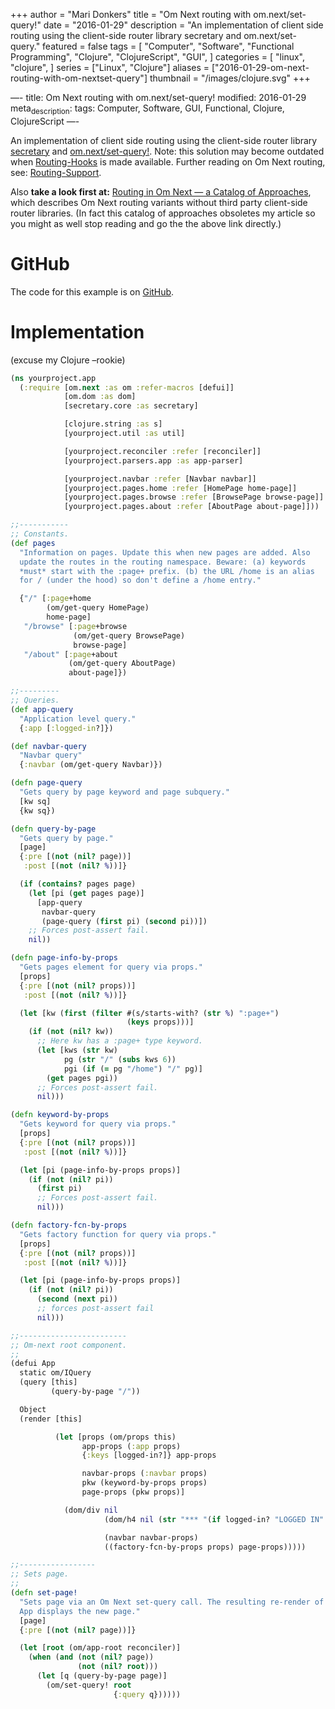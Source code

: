 +++
author = "Mari Donkers"
title = "Om Next routing with om.next/set-query!"
date = "2016-01-29"
description = "An implementation of client side routing using the client-side router library secretary and om.next/set-query."
featured = false
tags = [
    "Computer",
    "Software",
    "Functional Programming",
    "Clojure",
    "ClojureScript",
    "GUI",
]
categories = [
    "linux",
    "clojure",
]
series = ["Linux", "Clojure"]
aliases = ["2016-01-29-om-next-routing-with-om-nextset-query"]
thumbnail = "/images/clojure.svg"
+++

—- title: Om Next routing with om.next/set-query! modified: 2016-01-29 meta<sub>description</sub>: tags: Computer, Software, GUI, Functional, Clojure, ClojureScript —-

An implementation of client side routing using the client-side router library [secretary](https://github.com/gf3/secretary) and [om.next/set-query!](https://github.com/omcljs/om/wiki/Documentation-(om.next)#set-query). Note: this solution may become outdated when [Routing-Hooks](https://github.com/omcljs/om/wiki/Routing-Hooks) is made available. Further reading on Om Next routing, see: [Routing-Support](https://github.com/omcljs/om/wiki/Routing-Support).

Also **take a look first at:** [Routing in Om Next — a Catalog of Approaches](http://anmonteiro.com/2016/02/routing-in-om-next-a-catalog-of-approaches/), which describes Om Next routing variants without third party client-side router libraries. (In fact this catalog of approaches obsoletes my article so you might as well stop reading and go the the above link directly.)
<!--more-->

# GitHub

The code for this example is on [GitHub](https://github.com/maridonkers/om-next-routing).

# Implementation

(excuse my Clojure –rookie)

``` clojure
(ns yourproject.app
  (:require [om.next :as om :refer-macros [defui]]
            [om.dom :as dom]
            [secretary.core :as secretary]

            [clojure.string :as s]
            [yourproject.util :as util]

            [yourproject.reconciler :refer [reconciler]]
            [yourproject.parsers.app :as app-parser]

            [yourproject.navbar :refer [Navbar navbar]]
            [yourproject.pages.home :refer [HomePage home-page]]
            [yourproject.pages.browse :refer [BrowsePage browse-page]]
            [yourproject.pages.about :refer [AboutPage about-page]]))

;;-----------
;; Constants.
(def pages
  "Information on pages. Update this when new pages are added. Also
  update the routes in the routing namespace. Beware: (a) keywords
  *must* start with the :page+ prefix. (b) the URL /home is an alias
  for / (under the hood) so don't define a /home entry."

  {"/" [:page+home
        (om/get-query HomePage)
        home-page]
   "/browse" [:page+browse
              (om/get-query BrowsePage)
              browse-page]
   "/about" [:page+about
             (om/get-query AboutPage)
             about-page]})

;;---------
;; Queries.
(def app-query
  "Application level query."
  {:app [:logged-in?]})

(def navbar-query
  "Navbar query"
  {:navbar (om/get-query Navbar)})

(defn page-query
  "Gets query by page keyword and page subquery."
  [kw sq]
  {kw sq})

(defn query-by-page
  "Gets query by page."
  [page]
  {:pre [(not (nil? page))]
   :post [(not (nil? %))]}

  (if (contains? pages page)
    (let [pi (get pages page)]
      [app-query
       navbar-query
       (page-query (first pi) (second pi))])
    ;; Forces post-assert fail.
    nil))

(defn page-info-by-props
  "Gets pages element for query via props."
  [props]
  {:pre [(not (nil? props))]
   :post [(not (nil? %))]}

  (let [kw (first (filter #(s/starts-with? (str %) ":page+")
                          (keys props)))]
    (if (not (nil? kw))
      ;; Here kw has a :page+ type keyword.
      (let [kws (str kw)
            pg (str "/" (subs kws 6))
            pgi (if (= pg "/home") "/" pg)]
        (get pages pgi))
      ;; Forces post-assert fail.
      nil)))

(defn keyword-by-props
  "Gets keyword for query via props."
  [props]
  {:pre [(not (nil? props))]
   :post [(not (nil? %))]}

  (let [pi (page-info-by-props props)]
    (if (not (nil? pi))
      (first pi)
      ;; Forces post-assert fail.
      nil)))

(defn factory-fcn-by-props
  "Gets factory function for query via props."
  [props]
  {:pre [(not (nil? props))]
   :post [(not (nil? %))]}

  (let [pi (page-info-by-props props)]
    (if (not (nil? pi))
      (second (next pi))
      ;; forces post-assert fail
      nil)))

;;------------------------
;; Om-next root component.
;;
(defui App
  static om/IQuery
  (query [this]
         (query-by-page "/"))

  Object
  (render [this]

          (let [props (om/props this)
                app-props (:app props)
                {:keys [logged-in?]} app-props

                navbar-props (:navbar props)
                pkw (keyword-by-props props)
                page-props (pkw props)]

            (dom/div nil
                     (dom/h4 nil (str "*** "(if logged-in? "LOGGED IN" "LOGGED OUT") "***"))

                     (navbar navbar-props)
                     ((factory-fcn-by-props props) page-props)))))

;;-----------------
;; Sets page.
;;
(defn set-page!
  "Sets page via an Om Next set-query call. The resulting re-render of
  App displays the new page."
  [page]
  {:pre [(not (nil? page))]}

  (let [root (om/app-root reconciler)]
    (when (and (not (nil? page))
               (not (nil? root)))
      (let [q (query-by-page page)]
        (om/set-query! root
                       {:query q})))))
```
